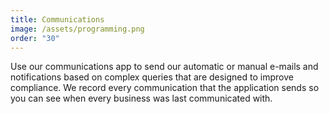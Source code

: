 ```yaml
---
title: Communications
image: /assets/programming.png
order: "30"
---
```

Use our communications app to send our automatic or manual e-mails and notifications based on complex queries that are designed to improve compliance. We record every communication that the application sends so you can see when every business was last communicated with.